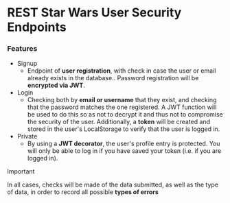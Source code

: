 # REST Star Wars User Security Endpoints


### Features
- Signup
  - Endpoint of **user registration**, with check in case the user or email already exists in the database.. Password registration will be **encrypted via JWT**.
- Login
  - Checking both by **email or username** that they exist, and checking that the password matches the one registered. A JWT function will be used to do this so as not to decrypt it and thus not to compromise the security of the user. Additionally, a **token** will be created and stored in the user's LocalStorage to verify that the user is logged in.
- Private
  - By using a **JWT decorator**, the user's profile entry is protected. You will only be able to log in if you have saved your token (i.e. if you are logged in).

>[!IMPORTANT]
> In all cases, checks will be made of the data submitted, as well as the type of data, in order to record all possible **types of errors**
